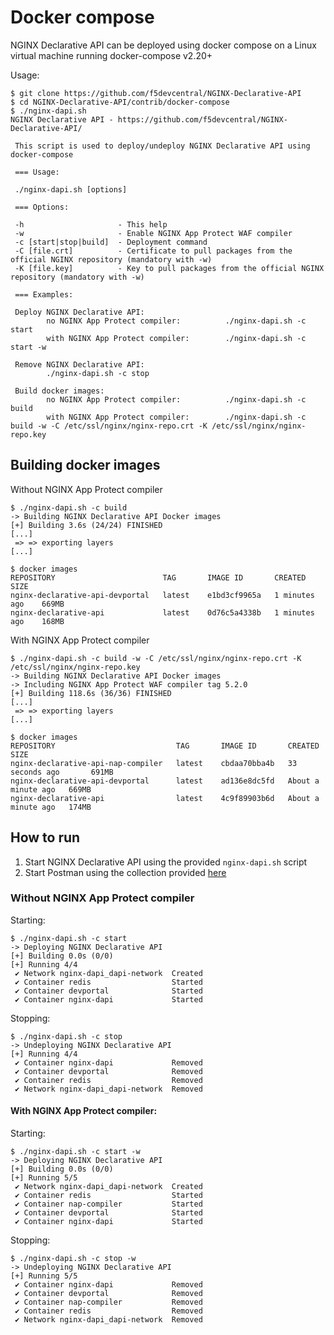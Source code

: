 # Docker compose

NGINX Declarative API can be deployed using docker compose on a Linux virtual machine running docker-compose v2.20+

Usage:

```
$ git clone https://github.com/f5devcentral/NGINX-Declarative-API
$ cd NGINX-Declarative-API/contrib/docker-compose
$ ./nginx-dapi.sh 
NGINX Declarative API - https://github.com/f5devcentral/NGINX-Declarative-API/

 This script is used to deploy/undeploy NGINX Declarative API using docker-compose

 === Usage:

 ./nginx-dapi.sh [options]

 === Options:

 -h                     - This help
 -w                     - Enable NGINX App Protect WAF compiler
 -c [start|stop|build]  - Deployment command
 -C [file.crt]          - Certificate to pull packages from the official NGINX repository (mandatory with -w)
 -K [file.key]          - Key to pull packages from the official NGINX repository (mandatory with -w)

 === Examples:

 Deploy NGINX Declarative API:
        no NGINX App Protect compiler:          ./nginx-dapi.sh -c start
        with NGINX App Protect compiler:        ./nginx-dapi.sh -c start -w

 Remove NGINX Declarative API:
        ./nginx-dapi.sh -c stop

 Build docker images:
        no NGINX App Protect compiler:          ./nginx-dapi.sh -c build
        with NGINX App Protect compiler:        ./nginx-dapi.sh -c build -w -C /etc/ssl/nginx/nginx-repo.crt -K /etc/ssl/nginx/nginx-repo.key 

```

## Building docker images

Without NGINX App Protect compiler

```
$ ./nginx-dapi.sh -c build
-> Building NGINX Declarative API Docker images
[+] Building 3.6s (24/24) FINISHED
[...]
 => => exporting layers
[...]

$ docker images
REPOSITORY                        TAG       IMAGE ID       CREATED          SIZE
nginx-declarative-api-devportal   latest    e1bd3cf9965a   1 minutes ago    669MB
nginx-declarative-api             latest    0d76c5a4338b   1 minutes ago    168MB
```

With NGINX App Protect compiler

```
$ ./nginx-dapi.sh -c build -w -C /etc/ssl/nginx/nginx-repo.crt -K /etc/ssl/nginx/nginx-repo.key
-> Building NGINX Declarative API Docker images
-> Including NGINX App Protect WAF compiler tag 5.2.0
[+] Building 118.6s (36/36) FINISHED
[...]
 => => exporting layers
[...]

$ docker images
REPOSITORY                           TAG       IMAGE ID       CREATED              SIZE
nginx-declarative-api-nap-compiler   latest    cbdaa70bba4b   33 seconds ago       691MB
nginx-declarative-api-devportal      latest    ad136e8dc5fd   About a minute ago   669MB
nginx-declarative-api                latest    4c9f89903b6d   About a minute ago   174MB
```

## How to run

1. Start NGINX Declarative API using the provided `nginx-dapi.sh` script
2. Start Postman using the collection provided [here](/contrib/postman)

### Without NGINX App Protect compiler

Starting:

```commandline
$ ./nginx-dapi.sh -c start
-> Deploying NGINX Declarative API
[+] Building 0.0s (0/0)
[+] Running 4/4
 ✔ Network nginx-dapi_dapi-network  Created 
 ✔ Container redis                  Started 
 ✔ Container devportal              Started 
 ✔ Container nginx-dapi             Started 
```

Stopping:

```commandline
$ ./nginx-dapi.sh -c stop
-> Undeploying NGINX Declarative API
[+] Running 4/4
 ✔ Container nginx-dapi             Removed 
 ✔ Container devportal              Removed 
 ✔ Container redis                  Removed 
 ✔ Network nginx-dapi_dapi-network  Removed 
```


#### With NGINX App Protect compiler:

Starting:

```commandline
$ ./nginx-dapi.sh -c start -w
-> Deploying NGINX Declarative API
[+] Building 0.0s (0/0)
[+] Running 5/5
 ✔ Network nginx-dapi_dapi-network  Created 
 ✔ Container redis                  Started 
 ✔ Container nap-compiler           Started 
 ✔ Container devportal              Started 
 ✔ Container nginx-dapi             Started 
```

Stopping:

```commandline
$ ./nginx-dapi.sh -c stop -w
-> Undeploying NGINX Declarative API
[+] Running 5/5
 ✔ Container nginx-dapi             Removed 
 ✔ Container devportal              Removed 
 ✔ Container nap-compiler           Removed 
 ✔ Container redis                  Removed 
 ✔ Network nginx-dapi_dapi-network  Removed
 ```
